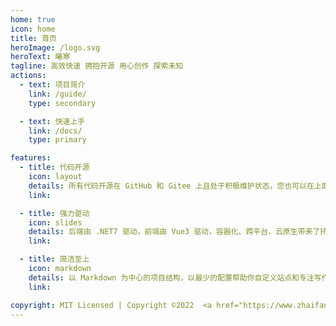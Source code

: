 ```yaml
---
home: true
icon: home
title: 首页
heroImage: /logo.svg
heroText: 曦寒
tagline: 高效快速 拥抱开源 用心创作 探索未知
actions:
  - text: 项目简介
    link: /guide/
    type: secondary

  - text: 快速上手
    link: /docs/
    type: primary

features:
  - title: 代码开源
    icon: layout
    details: 所有代码开源在 GitHub 和 Gitee 上且处于积极维护状态，您也可以在上面提交您的问题或者参与代码贡献。
    link:

  - title: 强力驱动
    icon: slides
    details: 后端由 .NET7 驱动，前端由 Vue3 驱动，容器化、跨平台、云原生带来了持续的性能改进。
    link:

  - title: 简洁至上
    icon: markdown
    details: 以 Markdown 为中心的项目结构，以最少的配置帮助你自定义站点和专注写作。
    link:

copyright: MIT Licensed | Copyright ©2022  <a href="https://www.zhaifanhua.com" target="_blank">ZhaiFanhua</a> All Rights Reserved.
---
```

